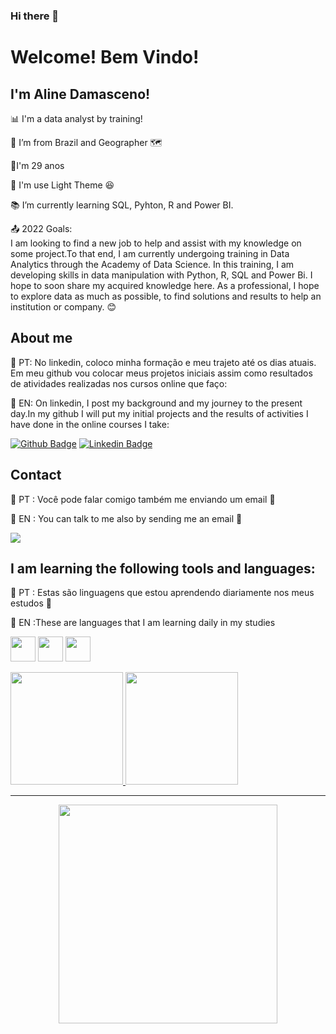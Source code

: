 ### Hi there 👋

# Welcome! Bem Vindo!

 

## I'm Aline Damasceno!

 

📊 I'm a data analyst by training!

:house_with_garden: I’m from Brazil and Geographer 🗺️

:balloon:I'm 29 anos

🔦 I'm use Light Theme  :laughing:

:books: I’m currently learning SQL, Pyhton, R and Power BI.

:outbox_tray: 2022 Goals:  
I am looking to find a new job to help and assist with my knowledge on some project.To that end, I am currently undergoing training in Data Analytics through the Academy of Data Science. In this training, I am developing skills in data manipulation with Python, R, SQL and Power Bi. I hope to soon share my acquired knowledge here. As a professional, I hope to explore data as much as possible, to find solutions and results to help an institution or company.  :blush:

## About me

:diamond_shape_with_a_dot_inside: PT: No linkedin, coloco minha formação e meu trajeto até os dias atuais. Em meu github vou colocar meus projetos iniciais assim como resultados de atividades realizadas
nos cursos online que faço:

:diamond_shape_with_a_dot_inside: EN: On linkedin, I post my background and my journey to the present day.In my github I will put my initial projects and the results of activities I have done
in the online courses I take:

[![Github Badge](https://img.shields.io/badge/-Github-000?style=flat-square&logo=Github&logoColor=white&link=https://github.com/AlineDamas)](https://github.com/AlineDamas) [![Linkedin Badge](https://img.shields.io/badge/-LinkedIn-blue?style=flat-square&logo=Linkedin&logoColor=white&link=https://linkedin.com/in/aline-damasceno-111144aa/)]( https://linkedin.com/in/aline-damasceno-111144aa/)

## Contact

:diamond_shape_with_a_dot_inside: PT :
Você pode falar comigo também me enviando um email  🔽

:diamond_shape_with_a_dot_inside: EN :
You can talk to me also by sending me an email 🔽
<div>
<a href = "mailto:alimoreiradamas@gmail.com"><img src="https://img.shields.io/badge/Gmail-D14836?style=for-the-badge&logo=gmail&logoColor=white" target="_blank"></a>
</div>
    
## I am learning the following tools and languages: 

:diamond_shape_with_a_dot_inside: PT : Estas são linguagens que estou aprendendo diariamente nos meus estudos 🔽

:diamond_shape_with_a_dot_inside: EN :These are languages that I am learning daily in my studies

<img src="https://cdn.jsdelivr.net/gh/devicons/devicon/icons/python/python-original-wordmark.svg" width="40" height="40"/> <img src="https://cdn.jsdelivr.net/gh/devicons/devicon/icons/rstudio/rstudio-original.svg" width="40" height="40" /> <img src="https://cdn.jsdelivr.net/gh/devicons/devicon/icons/microsoftsqlserver/microsoftsqlserver-plain-wordmark.svg" width="40" height="40"/>


<div>
<a href="https://github.com/AlineDamas">
<img height="180em" src="https://github-readme-stats.vercel.app/api/top-langs/?username=AlineDamas&layout=compact&langs_count=7&theme=dracula"/>
<img height="180em" src="https://github-readme-stats.vercel.app/api?username=AlineDamas&show_icons=true&theme=dracula&include_all_commits=true&count_private=true"/>
</div>
 
 --------------------------------------------------------------------------------------------------------------------------------------------------------------------
<Thanks for you visit>

<p 
   align="center">
  <img src="https://tenor.com/view/%E6%8B%9C%E6%8B%9C-%E5%86%8D%E8%A7%81-%E5%90%B9%E6%B0%94%E7%90%83-bye-balloon-gif-13939459.gif" width="350">
</p>

